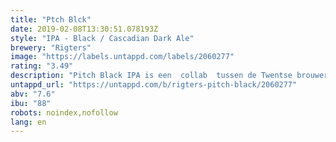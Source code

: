 ```yaml
---
title: "Ptch Blck"
date: 2019-02-08T13:30:51.078193Z
style: "IPA - Black / Cascadian Dark Ale"
brewery: "Rigters"
image: "https://labels.untappd.com/labels/2060277"
rating: "3.49"
description: "Pitch Black IPA is een  collab  tussen de Twentse brouwers Rigters en Rubelijn. Black IPA, dat kan toch niet? In Amerika denken ze van wel. India Pale Ale heeft van nature een koperachtige kleur en zeker geen zwarte zoals deze Pitch Black. Black IPA is een bier met de kleur van een stout en het smaakprofiel van een IPA. Door gebruik te bakenvan ontbitterende zwarte mout en typische Amerikaanse hopsoorten krijgt deze Pitch Black IPA een zeer uniek karakter."
untappd_url: "https://untappd.com/b/rigters-pitch-black/2060277"
abv: "7.6"
ibu: "88"
robots: noindex,nofollow
lang: en
---
```

